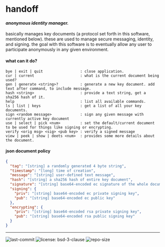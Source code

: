 # handoff

#### *anonymous identity manager.*

basically manages key documents (a protocol set forth in this software, mentioned below). these are used to manage secure 
messaging, identity, and signing. the goal with this software is to eventually allow any user to participate 
anonymously in any given environment.

#### what can it do?

````shell
bye | exit | quit                 : close application.
cur | current                     : what is the current document being used?
gen | generate <string>?          : generate a new key document. add text after command, to include message.
hash <string>                     : provide a text string, get a sha256 hash of it.
help                              : list all available commands.
ls | list | keys                  : get a list of all your key documents.
sign <random message>             : sign any given message with currently active key document
use | select | pick <num>         : set the default/current document to be used for things like signing or encrypting.
verify <orig msg> <sig> <pub key> : verify a signed message
view | peek | show | deets <num>  : provides some more details about the document.
````

#### json document policy

```json
{
  "tag": "[string] a randomly generated 4 byte string",
  "timestamp": "[long] time of creation",
  "message": "[string] user-defined text message",
  "hash": "[string] a sha256 hash of entire key document",
  "signature": "[string] base64-encoded ec signature of the whole document", 
  "signing": {
    "priv": "[string] base64-encoded ec private signing key",
    "pub": "[string] base64-encoded ec public key"
  },
  "encrypting": {
    "priv": "[string] base64-encoded rsa private signing key",
    "pub": "[string] base64-encoded rsa public signing key"
  }
}
```

---

![last-commit](https://img.shields.io/github/last-commit/white5moke/handoff?style=for-the-badge)
![license: bsd-3-clause](https://img.shields.io/github/license/white5moke/handoff?style=for-the-badge) 
![repo-size](https://img.shields.io/github/repo-size/white5moke/handoff?style=for-the-badge)
